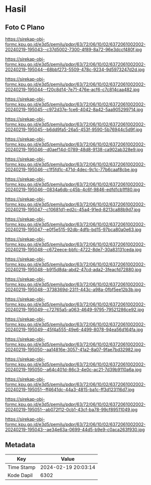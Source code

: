 # Hasil

## Foto C Plano

https://sirekap-obj-formc.kpu.go.id/e3d5/pemilu/pdpr/63/72/06/10/02/6372061002002-20240219-195043--c37d5002-7300-4f89-8a72-96e3dccf480f.jpg

https://sirekap-obj-formc.kpu.go.id/e3d5/pemilu/pdpr/63/72/06/10/02/6372061002002-20240219-195044--68bbf273-5509-478c-9234-9d5973247d2d.jpg

https://sirekap-obj-formc.kpu.go.id/e3d5/pemilu/pdpr/63/72/06/10/02/6372061002002-20240219-195044--f20c8d14-7e71-476e-acf6-c7c814caa482.jpg

https://sirekap-obj-formc.kpu.go.id/e3d5/pemilu/pdpr/63/72/06/10/02/6372061002002-20240219-195045--c972d37e-1ce6-4042-8a42-5aa905299714.jpg

https://sirekap-obj-formc.kpu.go.id/e3d5/pemilu/pdpr/63/72/06/10/02/6372061002002-20240219-195045--b6dd9fa5-26a5-453f-9590-5b76944c5d9f.jpg

https://sirekap-obj-formc.kpu.go.id/e3d5/pemilu/pdpr/63/72/06/10/02/6372061002002-20240219-195046--d0aef14d-0789-48d8-9138-ca902ab328e9.jpg

https://sirekap-obj-formc.kpu.go.id/e3d5/pemilu/pdpr/63/72/06/10/02/6372061002002-20240219-195046--c1f5fd1c-471d-4dec-9c1c-77b6caaf8cbe.jpg

https://sirekap-obj-formc.kpu.go.id/e3d5/pemilu/pdpr/63/72/06/10/02/6372061002002-20240219-195046--0834a6db-c45b-4c6f-9846-edfd1cb1ff80.jpg

https://sirekap-obj-formc.kpu.go.id/e3d5/pemilu/pdpr/63/72/06/10/02/6372061002002-20240219-195047--c10681d1-ed2c-45a4-91ed-8213ca88b9d7.jpg

https://sirekap-obj-formc.kpu.go.id/e3d5/pemilu/pdpr/63/72/06/10/02/6372061002002-20240219-195047--e0f5e515-92db-4dfb-bd15-97bca80a0e63.jpg

https://sirekap-obj-formc.kpu.go.id/e3d5/pemilu/pdpr/63/72/06/10/02/6372061002002-20240219-195048--c672eece-bbfc-4722-8de7-30a83131ceda.jpg

https://sirekap-obj-formc.kpu.go.id/e3d5/pemilu/pdpr/63/72/06/10/02/6372061002002-20240219-195048--b915d8da-abd2-47cd-ada2-3feacfd72880.jpg

https://sirekap-obj-formc.kpu.go.id/e3d5/pemilu/pdpr/63/72/06/10/02/6372061002002-20240219-195048--3738369d-2311-443c-a98a-0fbf5ee12b3b.jpg

https://sirekap-obj-formc.kpu.go.id/e3d5/pemilu/pdpr/63/72/06/10/02/6372061002002-20240219-195049--c72765a5-a063-4649-9795-79521286ce92.jpg

https://sirekap-obj-formc.kpu.go.id/e3d5/pemilu/pdpr/63/72/06/10/02/6372061002002-20240219-195049--45f4a555-49e6-4499-8078-94ea56d164fa.jpg

https://sirekap-obj-formc.kpu.go.id/e3d5/pemilu/pdpr/63/72/06/10/02/6372061002002-20240219-195050--aa14816e-3057-41a2-8a07-9fae7bd32982.jpg

https://sirekap-obj-formc.kpu.go.id/e3d5/pemilu/pdpr/63/72/06/10/02/6372061002002-20240219-195050--a64c401d-86c3-4e0c-ac21-7d39b9110a6a.jpg

https://sirekap-obj-formc.kpu.go.id/e3d5/pemilu/pdpr/63/72/06/10/02/6372061002002-20240219-195051--ff4641dc-44a3-4815-ba1c-ff3d123116d7.jpg

https://sirekap-obj-formc.kpu.go.id/e3d5/pemilu/pdpr/63/72/06/10/02/6372061002002-20240219-195051--ab072f12-0cb1-43cf-ba78-99cf89511049.jpg

https://sirekap-obj-formc.kpu.go.id/e3d5/pemilu/pdpr/63/72/06/10/02/6372061002002-20240219-195043--ae34e63a-0699-44d5-b9e9-c0aca263f930.jpg


## Metadata

| Key        | Value               |
| ---------- | ------------------- |
| Time Stamp | 2024-02-19 20:03:14 |
| Kode Dapil | 6302                |



